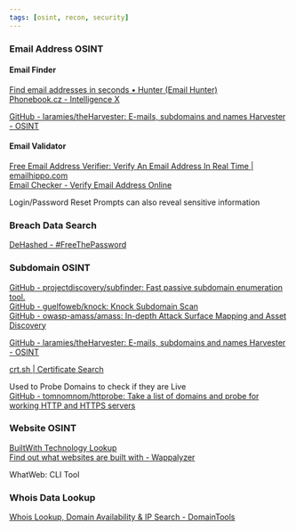```yaml
---
tags: [osint, recon, security]
---
```


### Email Address OSINT

#### Email Finder

[Find email addresses in seconds • Hunter (Email Hunter)](https://hunter.io/)  
[Phonebook.cz - Intelligence X](https://phonebook.cz/)

[GitHub - laramies/theHarvester: E-mails, subdomains and names Harvester - OSINT](https://github.com/laramies/theHarvester)

#### Email Validator

[Free Email Address Verifier: Verify An Email Address In Real Time | emailhippo.com](https://tools.emailhippo.com/)  
[Email Checker - Verify Email Address Online](https://email-checker.net/)

Login/Password Reset Prompts can also reveal sensitive information

### Breach Data Search

[DeHashed - \#FreeThePassword](https://www.dehashed.com/)

### Subdomain OSINT

[GitHub - projectdiscovery/subfinder: Fast passive subdomain enumeration tool.](https://github.com/projectdiscovery/subfinder)  
[GitHub - guelfoweb/knock: Knock Subdomain Scan](https://github.com/guelfoweb/knock)  
[GitHub - owasp-amass/amass: In-depth Attack Surface Mapping and Asset Discovery](https://github.com/owasp-amass/amass)

[GitHub - laramies/theHarvester: E-mails, subdomains and names Harvester - OSINT](https://github.com/laramies/theHarvester)

[crt.sh | Certificate Search](https://crt.sh/)  

Used to Probe Domains to check if they are Live  
[GitHub - tomnomnom/httprobe: Take a list of domains and probe for working HTTP and HTTPS servers](https://github.com/tomnomnom/httprobe)

### Website OSINT

[BuiltWith Technology Lookup](https://builtwith.com/)  
[Find out what websites are built with - Wappalyzer](https://www.wappalyzer.com/)

WhatWeb: CLI Tool

### Whois Data Lookup

[Whois Lookup, Domain Availability &amp; IP Search - DomainTools](https://whois.domaintools.com/)
